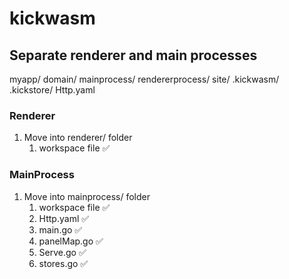# kickwasm

## Separate renderer and main processes

myapp/
    domain/
    mainprocess/
    rendererprocess/
    site/
    .kickwasm/
    .kickstore/
    Http.yaml

### Renderer

1. Move into renderer/ folder
   1. workspace file ✅

### MainProcess

1. Move into mainprocess/ folder
   1. workspace  file ✅
   1. Http.yaml ✅
   1. main.go ✅
   1. panelMap.go ✅
   1. Serve.go ✅
   1. stores.go ✅
